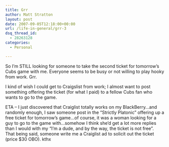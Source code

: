 ```yaml
---
title: Grr
author: Matt Stratton
layout: post
date: 2007-09-05T12:18:00+00:00
url: /life-in-general/grr-3
dsq_thread_id:
  - 28263128
categories:
  - Personal

---
```

So I&#8217;m STILL looking for someone to take the second ticket for tomorrow&#8217;s Cubs game with me. Everyone seems to be busy or not willing to play hooky from work. Grr.

I kind of wish I could get to Craigslist from work; I almost want to post something offering the ticket (for what I paid) to a fellow Cubs fan who wants to go to the game.

ETA &#8211; I just discovered that Craiglist totally works on my BlackBerry&#8230;and randomly enough, I saw someone post in the &#8220;Strictly Platonic&#8221; offering up a free ticket for tomorrow&#8217;s game&#8230;of course, it was a woman looking for a guy to go to the game with&#8230;somehow I think she&#8217;d get a lot more replies than I would with my &#8220;I&#8217;m a dude, and by the way, the ticket is not free&#8221;. That being said, someone write me a Craiglist ad to solicit out the ticket (price $30 OBO). kthx